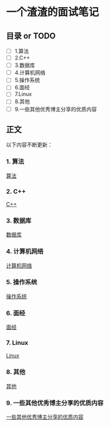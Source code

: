 # 一个渣渣的面试笔记
## 目录 or TODO
- [ ] 1.算法
- [ ] 2.C++
- [ ] 3.数据库
- [ ] 4.计算机网络
- [ ] 5.操作系统
- [ ] 6.面经
- [ ] 7.Linux
- [ ] 8.其他
- [ ] 9.一些其他优秀博主分享的优质内容
## 正文

以下内容不断更新：

### 1. 算法

[算法](https://github.com/jasonchio-cn/Interview-oriented-Notes/tree/master/1.%20Algorithm)

### 2. C++

[C++](https://github.com/jasonchio-cn/Interview-oriented-Notes/tree/master/2.%20C%2B%2B)

### 3. 数据库

[数据库](https://github.com/jasonchio-cn/Interview-oriented-Notes/tree/master/3.%20Database)

### 4. 计算机网络

[计算机网络](https://github.com/jasonchio-cn/Interview-oriented-Notes/tree/master/4.%20Network)

### 5. 操作系统

[操作系统](https://github.com/jasonchio-cn/Interview-oriented-Notes/tree/master/5.%20OS)

### 6. 面经

[面经](https://github.com/jasonchio-cn/Interview-oriented-Notes/tree/master/6.%20Interview-experience)

### 7. Linux

[Linux](https://github.com/jasonchio-cn/Interview-oriented-Notes/tree/master/7.%20Linux)

### 8. 其他

[其他](https://github.com/jasonchio-cn/Interview-oriented-Notes/tree/master/8.%20Other)

### 9. 一些其他优秀博主分享的优质内容

[一些其他优秀博主分享的优质内容](https://github.com/jasonchio-cn/Interview-oriented-Notes/blob/jason_dev/9.%20%E4%B8%80%E4%BA%9B%E5%85%B6%E4%BB%96%E4%BC%98%E7%A7%80%E5%8D%9A%E4%B8%BB%E5%88%86%E4%BA%AB%E7%9A%84%E4%BC%98%E8%B4%A8%E5%86%85%E5%AE%B9/Readme.md)

